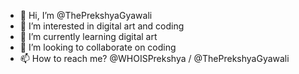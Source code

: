 - 👋 Hi, I’m @ThePrekshyaGyawali
- 👀 I’m interested in digital art and coding
- 🌱 I’m currently learning digital art 
- 💞️ I’m looking to collaborate on coding
- 📫 How to reach me?
@WHOISPrekshya / @ThePrekshyaGyawali
